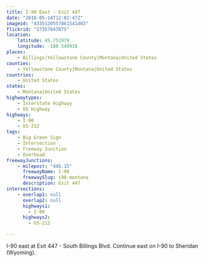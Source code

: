 ```yaml
---
title: I-90 East - Exit 447
date: "2016-05-14T12:02:47Z"
imageid: "4335120557861541403"
flickrid: "27357047875"
location:
    latitude: 45.751979
    longitude: -108.540916
places:
    - Billings|Yellowstone County|Montana|United States
counties:
    - Yellowstone County|Montana|United States
countries:
    - United States
states:
    - Montana|United States
highwaytypes:
    - Interstate Highway
    - US Highway
highways:
    - I-90
    - US-212
tags:
    - Big Green Sign
    - Intersection
    - Freeway Junction
    - Overhead
freewayJunctions:
    - milepost: "445.15"
      freewayName: I-90
      freewaySlug: i90-montana
      description: Exit 447
intersections:
    - overlap1: null
      overlap2: null
      highways1:
        - I-90
      highways2:
        - US-212

---
```

I-90 east at Exit 447 - South Billings Blvd.  Continue east on I-90 to Sheridan (Wyoming).